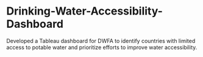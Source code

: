 # Drinking-Water-Accessibility-Dashboard
Developed a Tableau dashboard for DWFA to identify countries with limited access to potable water and prioritize efforts to improve water accessibility.
